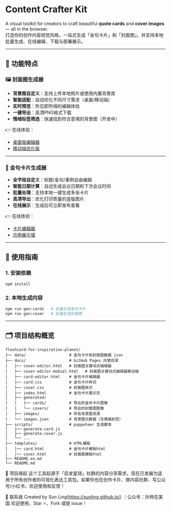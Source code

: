 # Content Crafter Kit
A visual toolkit for creators to craft beautiful **quote cards** and **cover images** — all in the browser.  
打造你的创作内容视觉风格，一站式生成「金句卡片」和「封面图」。并支持本地批量生成、在线编辑、下载与部署展示。

---

## 🚀 功能特点

### 🖼 封面图生成器
- **背景图自定义**：支持上传本地照片或使用内置背景库
- **智能适配**：自动优化不同尺寸需求（桌面/移动端）
- **实时预览**：所见即所得的编辑体验
- **一键导出**：高清PNG格式下载
- **情绪标签筛选**：快速找到符合意境的背景图（开发中）

👉 在线体验：
- [桌面版编辑器](https://sunling.github.io/flashcard-for-inspiration-planet/cover-editor.html)
- [移动端优化版](https://sunling.github.io/flashcard-for-inspiration-planet/cover-editor-mobile.html)

---

### 📒 金句卡片生成器
- **全字段自定义**：标题/金句/事例自由编辑
- **智能日期计算**：自动生成会议日期和下次会议时间
- **批量处理**：支持本地一键生成多张卡片
- **高清导出**：优化打印质量的竖版图片
- **在线展示**：生成后可立即发布查看

👉 在线体验：
- [卡片编辑器](https://sunling.github.io/flashcard-for-inspiration-planet/card-editor.html)
- [示例展示墙](https://sunling.github.io/flashcard-for-inspiration-planet)

---

## 🧰 使用指南

### 1. 安装依赖

```bash
npm install
```

### 2. 本地生成内容

```bash
npm run gen:cards   # 批量生成金句卡片
npm run gen:cover   # 批量生成封面图
```

---

## 🗂 项目结构概览

```
flashcard-for-inspiration-planet/
├── data/                   # 金句卡片和封面图数据 json
├── docs/                   # GitHub Pages 托管目录
│   ├── cover-editor.html   # 封面图关键词式编辑器
│   ├── cover-editor-mobiel.html   # 封面图关键词式编辑器移动端
│   ├── card-editor.html    # 金句卡片编辑器
│   ├── card.css            # 金句卡片样式
│   ├── cover.css           # 封面图样式
│   ├── index.html          # 金句卡片展示页
│   ├── generated/
│   │   ├── cards/          # 导出的金句卡片图像
│   │   └── covers/         # 导出的封面图图像
|   ├── images/             # 所有背景图资源
│   └── images.json         # 背景图元数据（含情绪标签）          
├── scripts/                # puppeteer 生成脚本
│   ├── generate-card.js
│   ├── generate-cover.js
│   └── ...
├── templates/              # HTML模板
│   │── card.html           # 金句卡片模板html
│   │── cover.html          # 封面图模板html 
├── README.en.md  
└── README.md
```

🙌 项目缘起
这个工具起源于「启发星球」社群的内容分享需求，现在已发展为适用于所有创作者的可视化表达工具包。如果你也在创作卡片、做内容社群、写公众号/小红书，欢迎使用和反馈！

📮 联系我
Created by Sun Ling(https://sunling.github.io/) ｜公众号：孙玲在美国
欢迎使用、Star ⭐、Fork 或提 issue！

